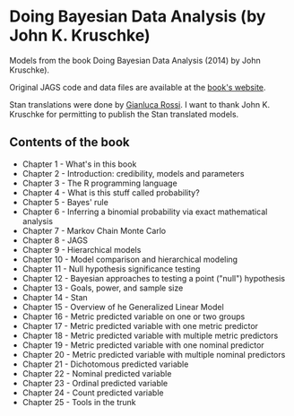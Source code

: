 # Doing Bayesian Data Analysis (by John K. Kruschke)

Models from the book Doing Bayesian Data Analysis (2014) by John Kruschke).

Original JAGS code and data files are available at the [book's website](https://sites.google.com/site/doingbayesiandataanalysis/).

Stan translations were done by [Gianluca Rossi](https://github.com/IamGianluca). I want to thank John K. Kruschke for permitting to publish the Stan translated models.

## Contents of the book

* Chapter 1 - What's in this book
* Chapter 2 - Introduction: credibility, models and parameters
* Chapter 3 - The R programming language
* Chapter 4 - What is this stuff called probability?
* Chapter 5 - Bayes' rule
* Chapter 6 - Inferring a binomial probability via exact mathematical analysis
* Chapter 7 - Markov Chain Monte Carlo
* Chapter 8 - JAGS
* Chapter 9 - Hierarchical models
* Chapter 10 - Model comparison and hierarchical modeling
* Chapter 11 - Null hypothesis significance testing
* Chapter 12 - Bayesian approaches to testing a point ("null") hypothesis
* Chapter 13 - Goals, power, and sample size
* Chapter 14 - Stan
* Chapter 15 - Overview of he Generalized Linear Model
* Chapter 16 - Metric predicted variable on one or two groups
* Chapter 17 - Metric predicted variable with one metric predictor
* Chapter 18 - Metric predicted variable with multiple metric predictors
* Chapter 19 - Metric predicted variable with one nominal predictor
* Chapter 20 - Metric predicted variable with multiple nominal predictors
* Chapter 21 - Dichotomous predicted variable
* Chapter 22 - Nominal predicted variable
* Chapter 23 - Ordinal predicted variable
* Chapter 24 - Count predicted variable
* Chapter 25 - Tools in the trunk
